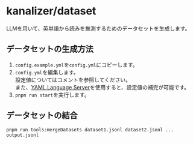 # kanalizer/dataset

LLMを用いて、英単語から読みを推測するためのデータセットを生成します。

## データセットの生成方法

1. `config.example.yml`を`config.yml`にコピーします。
2. `config.yml`を編集します。\
   設定値についてはコメントを参照してください。\
   また、[YAML Language Server](https://github.com/redhat-developer/yaml-language-server)を使用すると、設定値の補完が可能です。
3. `pnpm run start`を実行します。

## データセットの結合

```
pnpm run tools:mergeDatasets dataset1.jsonl dataset2.jsonl ... output.jsonl
```
